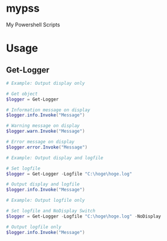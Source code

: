 mypss
======

My Powershell Scripts


Usage
=====

Get-Logger
----------------------

```ps1
# Example: Output display only

# Get object
$logger = Get-Logger

# Information message on display
$logger.info.Invoke("Message")

# Warning message on display
$logger.warn.Invoke("Message")

# Error message on display
$logger.error.Invoke("Message")
```

```ps1
# Example: Output display and logfile

# Set logfile
$logger = Get-Logger -Logfile "C:\hoge\hoge.log"

# Output display and logfile
$logger.info.Invoke("Message")
```

```ps1
# Example: Output logfile only

# Set logfile and NoDisplay Switch
$logger = Get-Logger -Logfile "C:\hoge\hoge.log" -NoDisplay

# Output logfile only
$logger.info.Invoke("Message")
```
